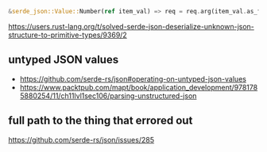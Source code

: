 ```rust
&serde_json::Value::Number(ref item_val) => req = req.arg(item_val.as_f64().expect("f64 value")),
```

https://users.rust-lang.org/t/solved-serde-json-deserialize-unknown-json-structure-to-primitive-types/9369/2

## untyped JSON values

- https://github.com/serde-rs/json#operating-on-untyped-json-values
- https://www.packtpub.com/mapt/book/application_development/9781785880254/11/ch11lvl1sec106/parsing-unstructured-json

## full path to the thing that errored out

https://github.com/serde-rs/json/issues/285